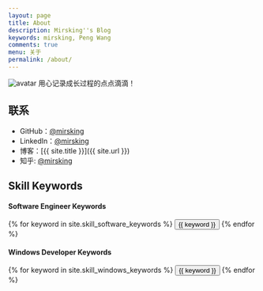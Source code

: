 ```yaml
---
layout: page
title: About
description: Mirsking''s Blog
keywords: mirsking, Peng Wang
comments: true
menu: 关于
permalink: /about/
---
```


![avatar](https://avatars2.githubusercontent.com/u/6286383?v=3&s=460)
用心记录成长过程的点点滴滴！

## 联系

* GitHub：[@mirsking](https://github.com/mirsking)
* LinkedIn：[@mirsking](https://www.linkedin.com/in/mirsking)
* 博客：[{{ site.title }}]({{ site.url }})
* 知乎: [@mirsking](http://www.zhihu.com/people/mirsking)

## Skill Keywords

#### Software Engineer Keywords
<div class="btn-inline">
    {% for keyword in site.skill_software_keywords %}
    <button class="btn btn-outline" type="button">{{ keyword }}</button>
    {% endfor %}
</div>

#### Windows Developer Keywords
<div class="btn-inline">
    {% for keyword in site.skill_windows_keywords %}
    <button class="btn btn-outline" type="button">{{ keyword }}</button>
    {% endfor %}
</div>

